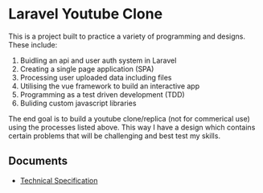 # Laravel Youtube Clone

This is a project built to practice a variety of programming and designs. These include:
1) Buidling an api and user auth system in Laravel
2) Creating a single page application (SPA)
3) Processing user uploaded data including files
4) Utilising the vue framework to build an interactive app
5) Programming as a test driven development (TDD)
6) Buliding custom javascript libraries 

The end goal is to build a youtube clone/replica (not for commerical use) using the processes listed above. This way I have a design which contains certain problems that will be challenging and best test my skills. 

## Documents

* [Technical Specification](https://docs.google.com/document/d/13AS0ugd_75oG9bE2GAgm488JV_VUfXMUENqzIf1y5y4/edit?usp=sharing)